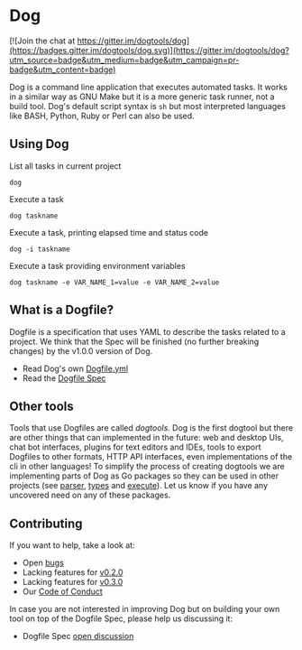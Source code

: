# Dog

[![Join the chat at https://gitter.im/dogtools/dog](https://badges.gitter.im/dogtools/dog.svg)](https://gitter.im/dogtools/dog?utm_source=badge&utm_medium=badge&utm_campaign=pr-badge&utm_content=badge)

Dog is a command line application that executes automated tasks. It works in a similar way as GNU Make but it is a more generic task runner, not a build tool. Dog's default script syntax is `sh` but most interpreted languages like BASH, Python, Ruby or Perl can also be used.

## Using Dog

List all tasks in current project

    dog

Execute a task

    dog taskname

Execute a task, printing elapsed time and status code

    dog -i taskname

Execute a task providing environment variables

    dog taskname -e VAR_NAME_1=value -e VAR_NAME_2=value

## What is a Dogfile?

Dogfile is a specification that uses YAML to describe the tasks related to a project. We think that the Spec will be finished (no further breaking changes) by the v1.0.0 version of Dog.

- Read Dog's own [Dogfile.yml][1]
- Read the [Dogfile Spec][2]

## Other tools

Tools that use Dogfiles are called *dogtools*. Dog is the first dogtool but there are other things that can implemented in the future: web and desktop UIs, chat bot interfaces, plugins for text editors and IDEs, tools to export Dogfiles to other formats, HTTP API interfaces, even implementations of the cli in other languages! To simplify the process of creating dogtools we are implementing parts of Dog as Go packages so they can be used in other projects (see [parser][3], [types][4] and [execute][5]). Let us know if you have any uncovered need on any of these packages.

## Contributing

If you want to help, take a look at:

- Open [bugs][6]
- Lacking features for [v0.2.0][7]
- Lacking features for [v0.3.0][8]
- Our [Code of Conduct][9]

In case you are not interested in improving Dog but on building your own tool on top of the Dogfile Spec, please help us discussing it:

- Dogfile Spec [open discussion][10]

[1]: https://github.com/dogtools/dog/blob/master/Dogfile.yml
[2]: https://github.com/dogtools/dog/blob/master/DOGFILE_SPEC.md
[3]: https://github.com/dogtools/dog/tree/master/parser
[4]: https://github.com/dogtools/dog/tree/master/types
[5]: https://github.com/dogtools/dog/tree/master/execute
[6]: https://github.com/dogtools/dog/issues?q=is%3Aissue+is%3Aopen+label%3Abug
[7]: https://github.com/dogtools/dog/milestone/2
[8]: https://github.com/dogtools/dog/milestone/3
[9]: https://github.com/dogtools/dog/blob/master/CODE_OF_CONDUCT.md
[10]: https://github.com/dogtools/dog/issues?q=is%3Aissue+is%3Aopen+label%3A%22dogfile+spec%22
